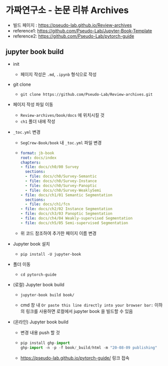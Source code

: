 # 가짜연구소 - 논문 리뷰 Archives

- 빌드 페이지 : https://pseudo-lab.github.io/Review-archives
- reference1: https://github.com/Pseudo-Lab/Jupyter-Book-Template
- reference2: https://github.com/Pseudo-Lab/pytorch-guide

## jupyter book build

- init
  - 페이지 작성은 `.md`, `.ipynb` 형식으로 작성

- git clone 

  - ```
    git clone https://github.com/Pseudo-Lab/Review-archives.git
    ```

- 페이지 작성 파일 이동

  - `Review-archives/book/docs` 에 위치시킬 것
  - `ch1` 폴더 내에 작성

- `_toc.yml` 변경

  - `SegCrew-Book/book` 내 `_toc.yml` 파일 변경

  - ```yaml
	format: jb-book
	root: docs/index
	chapters:
	- file: docs/ch0/00 Survey
	  sections:
	  - file: docs/ch0/Survey-Semantic
	  - file: docs/ch0/Survey-Instance
	  - file: docs/ch0/Survey-Panoptic
	  - file: docs/ch0/Survey-WeaklySemi
	- file: docs/ch1/01 Semantic Segmentation
	  sections:
	  - file: docs/ch1/fcn
	- file: docs/ch2/02 Instance Segmentation
	- file: docs/ch3/03 Panoptic Segmentation
	- file: docs/ch4/04 Weakly-supervised Segmentation
	- file: docs/ch5/05 Semi-supervised Segmentation
    ```

  - 위 코드 참조하여 추가한 페이지 이름 변경

- Jupyter book 설치

  - ```
    pip install -U jupyter-book
    ```

- 폴더 이동

  - ```
    cd pytorch-guide
    ```

- (로컬) Jupyter book build

  - ```
    jupyter-book build book/
    ```

  - cmd 창 내 `Or paste this line directly into your browser bar:` 이하의 링크를 사용하면 로컬에서 jupyter book 을 빌드할 수 있음

- (온라인) Jupyter book build

  - 변경 내용 push 할 것

  - ```python
    pip install ghp-import
    ghp-import -n -p -f book/_build/html -m "20-08-09 publishing"
    ```

  - https://pseudo-lab.github.io/pytorch-guide/ 링크 접속

